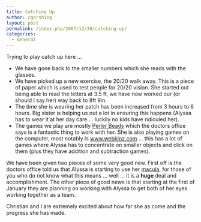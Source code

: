 ```yaml
---
title: Catching Up
author: cgorshing
layout: post
permalink: /index.php/2007/12/30/catching-up/
categories:
  - General
---
```

Trying to play catch up here &#8230;

  * We have gone back to the smaller numbers which she reads with the glasses.
  * We have picked up a new exercise, the 20/20 walk away. This is a piece of paper which is used to test people for 20/20 vision. She started out being able to read the letters at 3.5 ft, we have now worked our (or should I say her) way back to 8ft 9in.
  * The time she is wearing her patch has been increased from 3 hours to 6 hours. Big sister is helping us out a lot in ensuring this happens (Alyssa has to wear it at her day care &#8230; luckily no kids have ridiculed her).
  * The games we play are mostly [Perler Beads][1] which the doctors office says is a fantastic thing to work with her. She is also playing games on the computer, most notably is www.webkinz.com &#8230; this has a lot of games where Alyssa has to concentrate on smaller objects and click on them (plus they have addition and subtraction games).

We have been given two pieces of some very good new. First off is the doctors office told us that Alyssa is starting to use her [macula][2], for those of you who do not know what this means &#8230; well &#8230; it is a **huge** deal and accomplishment. The other piece of good news is that starting at the first of January they are planning on working with Alyssa to get both of her eyes working together as a team.

Christian and I are extremely excited about how far she as come and the progress she has made.

 [1]: http://www.perlerbeads.com/
 [2]: http://en.wikipedia.org/wiki/Macula